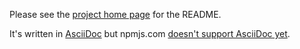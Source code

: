 Please see the [project home page](https://github.com/davedoesdev/lorano)
for the README.

It's written in [AsciiDoc](http://www.methods.co.nz/asciidoc/) but npmjs.com
[doesn't support AsciiDoc yet](https://github.com/npm/www/issues/42).

